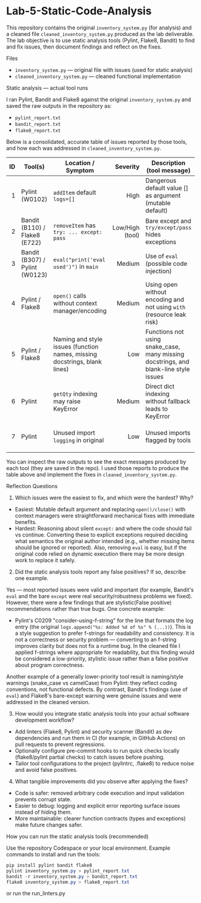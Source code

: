 # Lab-5-Static-Code-Analysis

This repository contains the original `inventory_system.py` (for analysis) and a cleaned file `cleaned_inventory_system.py` produced as the lab deliverable. The lab objective is to use static analysis tools (Pylint, Flake8, Bandit) to find and fix issues, then document findings and reflect on the fixes.

Files

- `inventory_system.py` — original file with issues (used for static analysis)
- `cleaned_inventory_system.py` — cleaned functional implementation

Static analysis — actual tool runs

I ran Pylint, Bandit and Flake8 against the original `inventory_system.py` and saved the raw outputs in the repository as:

- `pylint_report.txt`
- `bandit_report.txt`
- `flake8_report.txt`

Below is a consolidated, accurate table of issues reported by those tools, and how each was addressed in `cleaned_inventory_system.py`.

|  ID | Tool(s)                        | Location / Symptom                                                        |        Severity | Description (tool message)                                                           | Fix applied in `cleaned_inventory_system.py`                                                                               |
| --: | ------------------------------ | ------------------------------------------------------------------------- | --------------: | ------------------------------------------------------------------------------------ | -------------------------------------------------------------------------------------------------------------------------- |
|   1 | Pylint (W0102)                 | `addItem` default `logs=[]`                                               |            High | Dangerous default value [] as argument (mutable default)                             | Replaced with `logs=None` and initialize inside function.                                                                  |
|   2 | Bandit (B110) / Flake8 (E722)  | `removeItem` has `try: ... except: pass`                                  | Low/High (tool) | Bare except and `try/except/pass` hides exceptions                                   | Removed silent except; added explicit checks and raise KeyError for missing items.                                         |
|   3 | Bandit (B307) / Pylint (W0123) | `eval("print('eval used')")` in `main`                                    |          Medium | Use of `eval` (possible code injection)                                              | Removed `eval` and used explicit print/logging in cleaned file.                                                            |
|   4 | Pylint / Flake8                | `open()` calls without context manager/encoding                           |          Medium | Using open without encoding and not using `with` (resource leak risk)                | Replaced with `with open(..., encoding='utf-8')` and validated JSON contents.                                              |
|   5 | Pylint / Flake8                | Naming and style issues (function names, missing docstrings, blank lines) |             Low | Functions not using snake_case, many missing docstrings, and blank-line style issues | Kept original API names converted in cleaned file to snake_case (e.g., `add_item`) and added docstrings where appropriate. |
|   6 | Pylint                         | `getQty` indexing may raise KeyError                                      |          Medium | Direct dict indexing without fallback leads to KeyError                              | `get_qty` returns 0 for missing items and validates inputs.                                                                |
|   7 | Pylint                         | Unused import `logging` in original                                       |             Low | Unused imports flagged by tools                                                      | `cleaned_inventory_system.py` uses logging; unused imports removed/used appropriately.                                     |

You can inspect the raw outputs to see the exact messages produced by each tool (they are saved in the repo). I used those reports to produce the table above and implement the fixes in `cleaned_inventory_system.py`.

Reflection Questions

1. Which issues were the easiest to fix, and which were the hardest? Why?

- Easiest: Mutable default argument and replacing `open()/close()` with context managers were straightforward mechanical fixes with immediate benefits.
- Hardest: Reasoning about silent `except:` and where the code should fail vs continue. Converting these to explicit exceptions required deciding what semantics the original author intended (e.g., whether missing items should be ignored or reported). Also, removing `eval` is easy, but if the original code relied on dynamic execution there may be more design work to replace it safely.

2. Did the static analysis tools report any false positives? If so, describe one example.

Yes — most reported issues were valid and important (for example, Bandit's `eval` and the bare `except` were real security/robustness problems we fixed). However, there were a few findings that are stylistic(False positive) recommendations rather than true bugs. One concrete example:

- Pylint's C0209 "consider-using-f-string" for the line that formats the log entry (the original `logs.append("%s: Added %d of %s" % (...))`). This is a style suggestion to prefer f-strings for readability and consistency. It is not a correctness or security problem — converting to an f-string improves clarity but does not fix a runtime bug. In the cleaned file I applied f-strings where appropriate for readability, but this finding would be considered a low-priority, stylistic issue rather than a false positive about program correctness.

Another example of a generally lower-priority tool result is naming/style warnings (snake_case vs camelCase) from Pylint: they reflect coding conventions, not functional defects. By contrast, Bandit's findings (use of `eval`) and Flake8's bare-except warning were genuine issues and were addressed in the cleaned version.

3. How would you integrate static analysis tools into your actual software development workflow?

- Add linters (Flake8, Pylint) and security scanner (Bandit) as dev dependencies and run them in CI (for example, in GitHub Actions) on pull requests to prevent regressions.
- Optionally configure pre-commit hooks to run quick checks locally (flake8/pylint partial checks) to catch issues before pushing.
- Tailor tool configurations to the project (pylintrc, .flake8) to reduce noise and avoid false positives.

4. What tangible improvements did you observe after applying the fixes?

- Code is safer: removed arbitrary code execution and input validation prevents corrupt state.
- Easier to debug: logging and explicit error reporting surface issues instead of hiding them.
- More maintainable: clearer function contracts (types and exceptions) make future changes safer.

How you can run the static analysis tools (recommended)

Use the repository Codespace or your local environment. Example commands to install and run the tools:

```powershell
pip install pylint bandit flake8
pylint inventory_system.py > pylint_report.txt
bandit -r inventory_system.py > bandit_report.txt
flake8 inventory_system.py > flake8_report.txt
```

or run the run_linters.py

